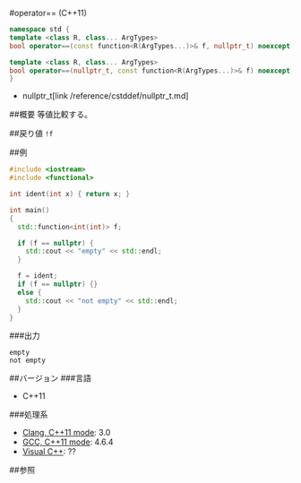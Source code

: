 #operator== (C++11)
```cpp
namespace std {
template <class R, class... ArgTypes>
bool operator==(const function<R(ArgTypes...)>& f, nullptr_t) noexcept;

template <class R, class... ArgTypes>
bool operator==(nullptr_t, const function<R(ArgTypes...)>& f) noexcept;
}
```
* nullptr_t[link /reference/cstddef/nullptr_t.md]

##概要
等値比較する。


##戻り値
`!f`


##例
```cpp
#include <iostream>
#include <functional>

int ident(int x) { return x; }

int main()
{
  std::function<int(int)> f;

  if (f == nullptr) {
	std::cout << "empty" << std::endl;
  }

  f = ident;
  if (f == nullptr) {}
  else {
	std::cout << "not empty" << std::endl;
  }
}
```

###出力
```
empty
not empty
```


##バージョン
###言語
- C++11


###処理系
- [Clang, C++11 mode](/implementation#clang.md): 3.0
- [GCC, C++11 mode](/implementation#gcc.md): 4.6.4
- [Visual C++](/implementation#visual_cpp.md): ??


##参照


